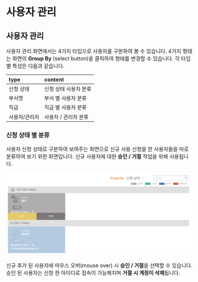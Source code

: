 # 사용자 관리

## 사용자 관리

 사용자 관리 화면에서는 4가지 타입으로 사용자를 구분화여 볼 수 있습니다. 4가지 형태는 화면의 **Group By** \(select button\)을 클릭하여 형태를 변경할 수 있습니다. 각 타입별 특성은 다음과 같습니다. 

| type | content |
| :--- | :--- |
| 신청 상태  | 신청 상태 사용자 분류  |
| 부서명  | 부서 별 사용자 분류  |
| 직급  | 직급 별 사용자 분류  |
| 사용자/관리자  | 사용자 / 관리자 분류  |

###  신청 상태 별 분류

 사용자 신청 상태로 구분하여 보여주는 화면으로 신규 사용 신청을 한 사용자들을 따로 분류하여 보기 위한 화면입니다. 신규 사용자에 대한 **승인 / 거절** 작업을 위해 사용됩니다. 

![&#xC2E0;&#xCCAD; &#xC0C1;&#xD0DC; &#xBCC4; &#xC0AC;&#xC6A9;&#xC790; &#xBD84;&#xB958;](../../.gitbook/assets/undefined%20%282%29.png)

 신규 추가 된 사용자에 마우스 오버\(mouse over\) 시 **승인 / 거절**을 선택할 수 있습니다. 승인 된 사용자는 신청 한 아이디로 접속이 가능해지며 **거절 시 계정이 삭제**됩니다. 



